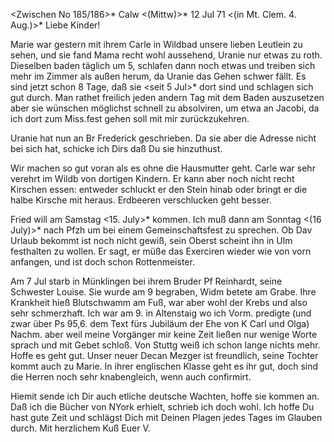 <Zwischen No 185/186>* Calw <(Mittw)>* 12 Jul 71
 <(in Mt. Clem. 4. Aug.)>*
Liebe Kinder!

Marie war gestern mit ihrem Carle in Wildbad unsere lieben Leutlein zu sehen, und sie fand Mama recht wohl aussehend, Uranie nur etwas zu roth. Dieselben baden täglich um 5, schlafen dann noch etwas und treiben sich mehr im Zimmer als außen herum, da Uranie das Gehen schwer fällt. Es sind jetzt schon 8 Tage, daß sie <seit 5 Jul>* dort sind und schlagen sich gut durch. Man rathet freilich jeden andern Tag mit dem Baden auszusetzen aber sie wünschen möglichst schnell zu absolviren, um etwa an Jacobi, da ich dort zum Miss.fest gehen soll mit mir zurückzukehren.

Uranie hat nun an Br Frederick geschrieben. Da sie aber die Adresse nicht bei sich hat, schicke ich Dirs daß Du sie hinzuthust.

Wir machen so gut voran als es ohne die Hausmutter geht. Carle war sehr verehrt im Wildb von dortigen Kindern. Er kann aber noch nicht recht Kirschen essen: entweder schluckt er den Stein hinab oder bringt er die halbe Kirsche mit heraus. Erdbeeren verschlucken geht besser.

Fried will am Samstag <15. July>* kommen. Ich muß dann am Sonntag <(16 July)>* nach Pfzh um bei einem Gemeinschaftsfest zu sprechen. Ob Dav Urlaub bekommt ist noch nicht gewiß, sein Oberst scheint ihn in Ulm festhalten zu wollen. Er sagt, er müße das Exerciren wieder wie von vorn anfangen, und ist doch schon Rottenmeister.

Am 7 Jul starb in Münklingen bei ihrem Bruder Pf Reinhardt, seine Schwester Louise. Sie wurde am 9 begraben, Widm betete am Grabe. Ihre Krankheit hieß Blutschwamm am Fuß, war aber wohl der Krebs und also sehr schmerzhaft. Ich war am 9. in Altenstaig wo ich Vorm. predigte (und zwar über Ps 95,6. dem Text fürs Jubiläum der Ehe von K Carl und Olga) Nachm. aber weil meine Vorgänger mir keine Zeit ließen nur wenige Worte sprach und mit Gebet schloß. 
Von Stuttg weiß ich schon lange nichts mehr. Hoffe es geht gut. Unser neuer Decan Mezger ist freundlich, seine Tochter kommt auch zu Marie. In ihrer englischen Klasse geht es ihr gut, doch sind die Herren noch sehr knabengleich, wenn auch confirmirt.

Hiemit sende ich Dir auch etliche deutsche Wachten, hoffe sie kommen an. Daß ich die Bücher von NYork erhielt, schrieb ich doch wohl. Ich hoffe Du hast gute Zeit und schlägst Dich mit Deinen Plagen jedes Tages im Glauben durch. Mit herzlichem Kuß
 Euer V.
